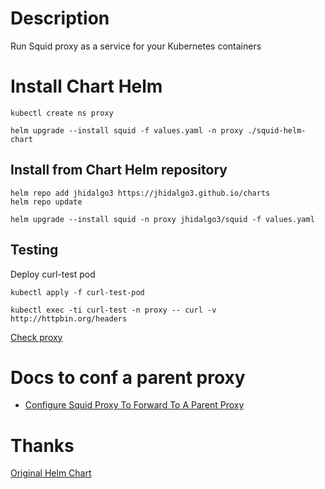 # Description

Run Squid proxy as a service for your Kubernetes containers

# Install Chart Helm

```
kubectl create ns proxy

helm upgrade --install squid -f values.yaml -n proxy ./squid-helm-chart
```

## Install from Chart Helm repository

```
helm repo add jhidalgo3 https://jhidalgo3.github.io/charts
helm repo update

helm upgrade --install squid -n proxy jhidalgo3/squid -f values.yaml
```

## Testing

Deploy curl-test pod

```
kubectl apply -f curl-test-pod

kubectl exec -ti curl-test -n proxy -- curl -v http://httpbin.org/headers
```

[Check proxy](http://amibehindaproxy.com/)


# Docs to conf a parent proxy

* [Configure Squid Proxy To Forward To A Parent Proxy](https://www.rootusers.com/configure-squid-proxy-to-forward-to-a-parent-proxy/)

# Thanks

[Original Helm Chart](https://github.com/honestica/lifen-charts/squid)
